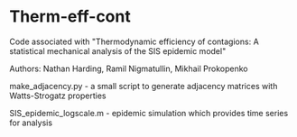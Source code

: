 # Therm-eff-cont
Code associated with "Thermodynamic efficiency of contagions: A statistical mechanical analysis of the SIS epidemic model"

Authors: Nathan Harding, Ramil Nigmatullin, Mikhail Prokopenko

make_adjacency.py - a small script to generate adjacency matrices with Watts-Strogatz properties

SIS_epidemic_logscale.m - epidemic simulation which provides time series for analysis
